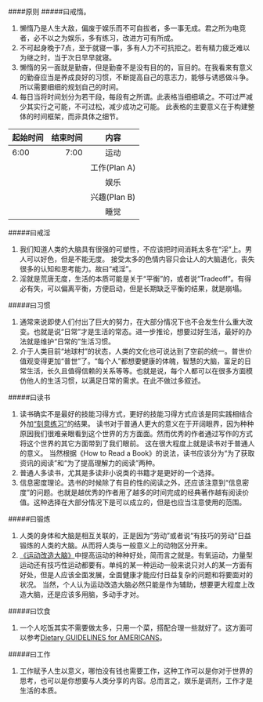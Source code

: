 ####原则
#####曰戒惰。
1. 懒惰乃是人生大敌，偏废于娱乐而不可自拔者，多一事无成。君之所为电竞者，必不以之为娱乐，多有练习，改进方可有所成。 
2. 不可起身晚于7点，至于就寝一事，多有人力不可抗拒之。若有精力疲乏难以为继之时，当于次日早早就寝。
3. 懒惰的另一面就是勤奋，但是勤奋不是没有目的的，盲目的。在我看来有意义的勤奋应当是养成良好的习惯，不断提高自己的意志力，能够与诱惑做斗争。 所以需要细细的规划自己的时间。
4. 每日当将时间划分为若干段，每段有之所谓。此表格当细细填之。不可过严减少其实行之可能，不可过松，减少成功之可能。 此表格的主要意义在于构建整体的时间框架，而非具体之细节。

|起始时间|结束时间|内容|
|:---|---:|:---:|
|6:00|7:00|运动
|||工作(Plan A)
|||娱乐
|||兴趣(Plan B)
|||睡觉

#####曰戒淫
1. 我们知道人类的大脑具有很强的可塑性，不应该把时间消耗太多在“淫”上。男人可以好色，但是不能无度。 接受太多的色情内容只会让人的大脑退化，丧失很多的认知和思考能力。故曰“戒淫”。
2. 淫就是荒唐无度，生活的本质可能是关于“平衡”的，或者说“Tradeoff”。有得必有失，可以偏离平衡，方便启动，但是长期缺乏平衡的结果，就是崩塌。

#####曰习惯
1. 通常来说即使人们付出了巨大的努力，在大部分情况下也不会发生什么重大改变。也就是说“日常”才是生活的常态。进一步推论，想要过好生活，最好的办法就是维护“日常的”生活习惯。
2. 介于人类目前“地球村”的状态，人类的文化也可说达到了空前的统一。普世价值观变得更加“普世”了。“每个人”都想要健康的体魄，智慧的大脑，富足的日常生活，长久且值得信赖的关系等等。也就是说，每个人都可以在很多方面模仿他人的生活习惯，以满足日常的需求。在此不做过多叙述。

#####曰读书
1. 读书确实不是最好的技能习得方式，更好的技能习得方式应该是同实践相结合外加[“刻意练习”][1]的结果。 读书对于普通人更大的意义在于开阔眼界，因为种种原因我们很难亲眼看到这个世界的方方面面。然而优秀的作者通过写作的方式将这个世界的其它方面带到了我们眼前。 这在很大程度上就是读书对于普通人的意义。 当然根据《How to Read a Book》的说法，读书应该分为“为了获取资讯的阅读”和“为了提高理解力的阅读”两种。
2. 普通人多读书，尤其是多读非小说类的书籍才是更好的一个选择。
3. 信息密度理论。选书的时候除了有目的性的阅读之外，还应该注意到“信息密度”的问题。也就是越优秀的作者用了越多的时间完成的经典著作越有阅读价值。这种选择在大部分情况下是可以成立的，但是也应当注意使用的范围。

#####曰锻炼
1. 人类的身体和大脑是相互关联的，正是因为“劳动”或者说“有技巧的劳动”日益锻炼的人类的大脑。从而将人类与一般意义上的动物区分开来。
2. [《运动改造大脑》][2]中提高运动的种种好处，简而言之就是。有氧运动，力量型运动还有技巧性运动都要有。单纯的某一种运动一般来说只对人的某一方面有好处，但是人应该全面发展，全面健康才能应付日益复杂的问题和将要面对的状况。 当然，个人认为运动改造大脑必然只能是作为辅助，想要更大程度上改造大脑，还是应该多用脑，多动手才对。

#####曰饮食
1. 一个人吃饭其实不需要做太多，只用一个菜，搭配合理一些就好了。这方面可以参考[Dietary GUIDELINES for AMERICANS][3]。

#####曰工作
1. 工作赋予人生以意义，哪怕没有钱也需要工作，这种工作可以是你对于世界的思考，也可以是你想要与人类分享的内容。总而言之，娱乐是调剂，工作才是生活的本质。


[1]:https://book.douban.com/subject/26895993/
[2]:https://book.douban.com/subject/25755874/
[3]:https://health.gov/dietaryguidelines/2015/guidelines/